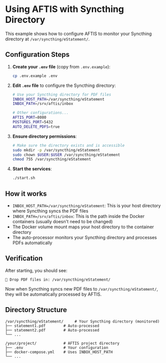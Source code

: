 # Using AFTIS with Syncthing Directory

This example shows how to configure AFTIS to monitor your Syncthing directory at `/var/syncthing/eStatement/`.

## Configuration Steps

1. **Create your `.env` file** (copy from `.env.example`):
   ```bash
   cp .env.example .env
   ```

2. **Edit `.env` file** to configure the Syncthing directory:
   ```bash
   # Use your Syncthing directory for PDF files
   INBOX_HOST_PATH=/var/syncthing/eStatement
   INBOX_PATH=/srv/aftis/inbox

   # Other configurations...
   AFTIS_PORT=8080
   POSTGRES_PORT=5432
   AUTO_DELETE_PDFS=true
   ```

3. **Ensure directory permissions**:
   ```bash
   # Make sure the directory exists and is accessible
   sudo mkdir -p /var/syncthing/eStatement
   sudo chown $USER:$USER /var/syncthing/eStatement
   chmod 755 /var/syncthing/eStatement
   ```

4. **Start the services**:
   ```bash
   ./start.sh
   ```

## How it works

- `INBOX_HOST_PATH=/var/syncthing/eStatement`: This is your host directory where Syncthing syncs the PDF files
- `INBOX_PATH=/srv/aftis/inbox`: This is the path inside the Docker containers (usually doesn't need to be changed)
- The Docker volume mount maps your host directory to the container directory
- The auto-processor monitors your Syncthing directory and processes PDFs automatically

## Verification

After starting, you should see:
```
📁 Drop PDF files in: /var/syncthing/eStatement/
```

Now when Syncthing syncs new PDF files to `/var/syncthing/eStatement/`, they will be automatically processed by AFTIS.

## Directory Structure

```
/var/syncthing/eStatement/     # Your Syncthing directory (monitored)
├── statement1.pdf        # Auto-processed
├── statement2.pdf        # Auto-processed
└── ...

/your/project/            # AFTIS project directory  
├── .env                  # Your configuration
├── docker-compose.yml    # Uses INBOX_HOST_PATH
└── ...
```